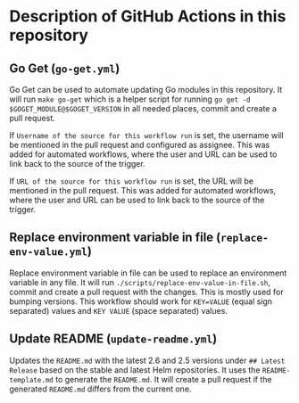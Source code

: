 # Description of GitHub Actions in this repository

## Go Get (`go-get.yml`)

Go Get can be used to automate updating Go modules in this repository. It will run `make go-get` which is a helper script for running `go get -d $GOGET_MODULE@$GOGET_VERSION` in all needed places, commit and create a pull request.

If `Username of the source for this workflow run` is set, the username will be mentioned in the pull request and configured as assignee. This was added for automated workflows, where the user and URL can be used to link back to the source of the trigger.

If `URL of the source for this workflow run` is set, the URL will be mentioned in the pull request. This was added for automated workflows, where the user and URL can be used to link back to the source of the trigger.

## Replace environment variable in file (`replace-env-value.yml`)

Replace environment variable in file can be used to replace an environment variable in any file. It will run `./scripts/replace-env-value-in-file.sh`, commit and create a pull request with the changes. This is mostly used for bumping versions. This workflow should work for `KEY=VALUE` (equal sign separated) values and `KEY VALUE` (space separated) values.

## Update README (`update-readme.yml`)

Updates the `README.md` with the latest 2.6 and 2.5 versions under `## Latest Release` based on the stable and latest Helm repositories. It uses the `README-template.md` to generate the `README.md`. It will create a pull request if the generated `README.md` differs from the current one.
